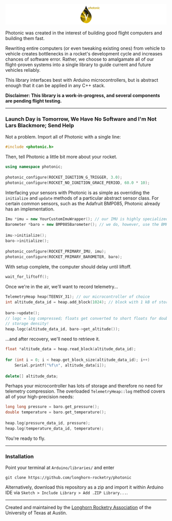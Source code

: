 ![photonic](assets/images/banner.png)

Photonic was created in the interest of building good flight computers and building them fast.

Rewriting entire computers (or even tweaking existing ones) from vehicle to vehicle creates bottlenecks in a rocket's development cycle and increases chances of software error. Rather, we choose to amalgamate all of our flight-proven systems into a single library to guide current and future vehicles reliably.

This library interfaces best with Arduino microcontrollers, but is abstract enough that it can be applied in any C++ stack.

**Disclaimer: This library is a work-in-progress, and several components are pending flight testing.**

---

### Launch Day is Tomorrow, We Have No Software and I'm Not Lars Blackmore; Send Help

Not a problem. Import all of Photonic with a single line:

```cpp
#include <photonic.h>
```

Then, tell Photonic a little bit more about your rocket.

```cpp
using namespace photonic;

photonic_configure(ROCKET_IGNITION_G_TRIGGER, 3.0);
photonic_configure(ROCKET_NO_IGNITION_GRACE_PERIOD, 60.0 * 10);
```

Interfacing your sensors with Photonic is as simple as overriding the `initialize` and `update` methods of a particular abstract sensor class. For certain common sensors, such as the Adafruit BMP085, Photonic already has an implementation.

```cpp
Imu *imu = new YourCustomImuWrapper(); // our IMU is highly specialized
Barometer *baro = new BMP085Barometer(); // we do, however, use the BMP085

imu->initialize();
baro->initialize();

photonic_configure(ROCKET_PRIMARY_IMU, imu);
photonic_configure(ROCKET_PRIMARY_BAROMETER, baro);
```

With setup complete, the computer should delay until liftoff.

```cpp
wait_for_liftoff();
```

Once we're in the air, we'll want to record telemetry...

```cpp
TelemetryHeap heap(TEENSY_31); // our microcontroller of choice
int altitude_data_id = heap.add_block(1024); // block with 1 kB of storage

baro->update();
// logc = log compressed; floats get converted to short floats for double the
// storage density!
heap.logc(altitude_data_id, baro->get_altitude());
```

...and after recovery, we'll need to retrieve it.

```cpp
float *altitude_data = heap.read_block(altitude_data_id);

for (int i = 0; i < heap.get_block_size(altitude_data_id); i++)
	Serial.printf("%f\n", altitude_data[i]);

delete[] altitude_data;
```

Perhaps your microcontroller has lots of storage and therefore no need for telemetry compression. The overloaded `TelemetryHeap::log` method covers all of your high-precision needs:

```cpp
long long pressure = baro.get_pressure();
double temperature = baro.get_temperature();

heap.log(pressure_data_id, pressure);
heap.log(temperature_data_id, temperature);
```

You're ready to fly.

---

### Installation

Point your terminal at `Arduino/libraries/` and enter

```
git clone https://github.com/longhorn-rocketry/photonic
```

Alternatively, download this repository as a zip and import it within Arduino IDE via `Sketch > Include Library > Add .ZIP Library...`.

---

Created and maintained by the [Longhorn Rocketry Association](http://www.longhornrocketry.org/) of the University of Texas at Austin.
